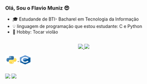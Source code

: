 ### Olá, Sou o Flavio Muniz 😎


* 🎓   Estudande de BTI- Bacharel em Tecnologia da Informação
* 💡    linguagem de programação que estou estudante: C e Python
* 🎸 Hobby: Tocar violão


##


<div align="center">
  <a href="https://github.com/FlavioMuniz1518">
  <img height="180em" src="https://github-readme-stats.vercel.app/api?username=FlavioMuniz1518&show_icons=true&theme=dark&include_all_commits=true&count_private=true"/>
  <img height="180em" src="https://github-readme-stats.vercel.app/api/top-langs/?username=FlavioMuniz1518&layout=compact&langs_count=7&theme=dark"/>
</div>
  
  
  <div style="display: inline_block"><br>
  <img align="center" alt="Rafa-Python" height="30" width="40" src="https://raw.githubusercontent.com/devicons/devicon/master/icons/python/python-original.svg">
  <img align="center" alt="Rafa-Csharp" height="30" width="40" src="https://raw.githubusercontent.com/devicons/devicon/master/icons/c/c-original.svg">
  </div>
  
  ##
  
  <div> 
  </a> 
  <a href = "mailto:flaviorioclaro@hotmail.com"><img src="https://img.shields.io/badge/-Hotmail-%23333?style=for-the-badge&logo=gmail&logoColor=white" target="_blank"></a>
  <a href="https://www.linkedin.com/in/flavio-muniz-969b4234" target="_blank"><img src="https://img.shields.io/badge/-LinkedIn-%230077B5?style=for-the-badge&logo=linkedin&logoColor=white" target="_blank"></a> 
 
</div>
  
  


